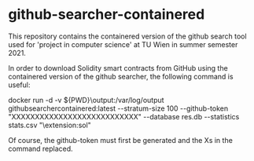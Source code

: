 # github-searcher-containered

This repository contains the containered version of the github search tool used for 'project in computer science' at TU Wien in summer semester 2021. 

In order to download Solidity smart contracts from GitHub using the containered version of the github searcher, the following command is useful: 

docker run -d -v ${PWD}\output:/var/log/output  githubsearchercontainered:latest --stratum-size 100 --github-token "XXXXXXXXXXXXXXXXXXXXXXXXXXX" --database res.db --statistics stats.csv "\extension:sol"

Of course, the github-token must first be generated and the Xs in the command replaced. 

